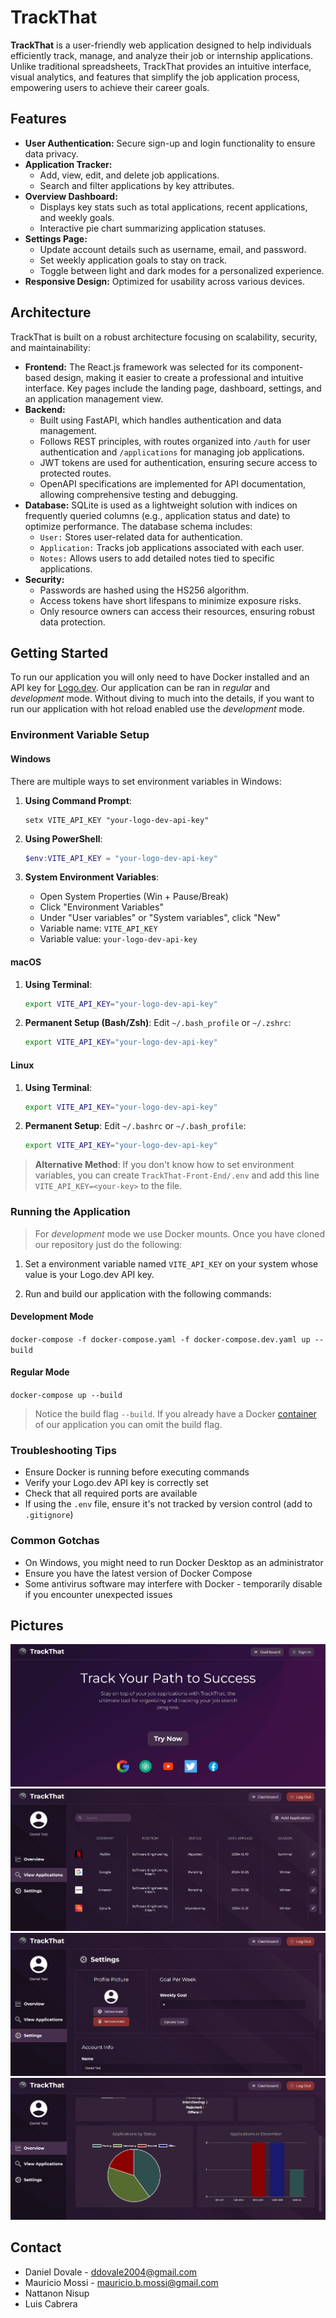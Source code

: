 # TrackThat

**TrackThat** is a user-friendly web application designed to help individuals efficiently track, manage, and analyze their job or internship applications. Unlike traditional spreadsheets, TrackThat provides an intuitive interface, visual analytics, and features that simplify the job application process, empowering users to achieve their career goals.

## Features

- **User Authentication:** Secure sign-up and login functionality to ensure data privacy.
- **Application Tracker:**
  - Add, view, edit, and delete job applications.
  - Search and filter applications by key attributes.
- **Overview Dashboard:**
  - Displays key stats such as total applications, recent applications, and weekly goals.
  - Interactive pie chart summarizing application statuses.
- **Settings Page:**
  - Update account details such as username, email, and password.
  - Set weekly application goals to stay on track.
  - Toggle between light and dark modes for a personalized experience.
- **Responsive Design:** Optimized for usability across various devices.

## Architecture

TrackThat is built on a robust architecture focusing on scalability, security, and maintainability:

- **Frontend:** The React.js framework was selected for its component-based design, making it easier to create a professional and intuitive interface. Key pages include the landing page, dashboard, settings, and an application management view.
- **Backend:**
  - Built using FastAPI, which handles authentication and data management.
  - Follows REST principles, with routes organized into `/auth` for user authentication and `/applications` for managing job applications.
  - JWT tokens are used for authentication, ensuring secure access to protected routes.
  - OpenAPI specifications are implemented for API documentation, allowing comprehensive testing and debugging.
- **Database:** SQLite is used as a lightweight solution with indices on frequently queried columns (e.g., application status and date) to optimize performance. The database schema includes:
  - `User:` Stores user-related data for authentication.
  - `Application:` Tracks job applications associated with each user.
  - `Notes:` Allows users to add detailed notes tied to specific applications.
- **Security:**
  - Passwords are hashed using the HS256 algorithm.
  - Access tokens have short lifespans to minimize exposure risks.
  - Only resource owners can access their resources, ensuring robust data protection.

## Getting Started

To run our application you will only need to have Docker installed and an API key for [Logo.dev](https://www.logo.dev/). Our application can be ran in _regular_ and _development_ mode. Without diving to much into the details, if you want to run our application with hot reload enabled use the _development_ mode.

### Environment Variable Setup

#### Windows

There are multiple ways to set environment variables in Windows:

1. **Using Command Prompt**:

   ```
   setx VITE_API_KEY "your-logo-dev-api-key"
   ```

2. **Using PowerShell**:

   ```powershell
   $env:VITE_API_KEY = "your-logo-dev-api-key"
   ```

3. **System Environment Variables**:
   - Open System Properties (Win + Pause/Break)
   - Click "Environment Variables"
   - Under "User variables" or "System variables", click "New"
   - Variable name: `VITE_API_KEY`
   - Variable value: `your-logo-dev-api-key`

#### macOS

1. **Using Terminal**:

   ```bash
   export VITE_API_KEY="your-logo-dev-api-key"
   ```

2. **Permanent Setup (Bash/Zsh)**:
   Edit `~/.bash_profile` or `~/.zshrc`:
   ```bash
   export VITE_API_KEY="your-logo-dev-api-key"
   ```

#### Linux

1. **Using Terminal**:

   ```bash
   export VITE_API_KEY="your-logo-dev-api-key"
   ```

2. **Permanent Setup**:
   Edit `~/.bashrc` or `~/.bash_profile`:
   ```bash
   export VITE_API_KEY="your-logo-dev-api-key"
   ```

> **Alternative Method**: If you don't know how to set environment variables, you can create `TrackThat-Front-End/.env` and add this line `VITE_API_KEY=<your-key>` to the file.

### Running the Application

> For _development_ mode we use Docker mounts. Once you have cloned our repository just do the following:

1. Set a environment variable named `VITE_API_KEY` on your system whose value is your Logo.dev API key.

2. Run and build our application with the following commands:
#### Development Mode
`docker-compose -f docker-compose.yaml -f docker-compose.dev.yaml up --build`
#### Regular Mode
`docker-compose up --build`

> Notice the build flag `--build`. If you already have a Docker [container](https://www.docker.com/resources/what-container/) of our application you can omit the build flag.

### Troubleshooting Tips

- Ensure Docker is running before executing commands
- Verify your Logo.dev API key is correctly set
- Check that all required ports are available
- If using the `.env` file, ensure it's not tracked by version control (add to `.gitignore`)

### Common Gotchas

- On Windows, you might need to run Docker Desktop as an administrator
- Ensure you have the latest version of Docker Compose
- Some antivirus software may interfere with Docker - temporarily disable if you encounter unexpected issues

## Pictures

<img src="TrackThat-Front-End/src/assets/Screenshot_3.png"/>
<img src="TrackThat-Front-End/src/assets/Screenshot_4.png"/>
<img src="TrackThat-Front-End/src/assets/Screenshot_5.png"/>
<img src="TrackThat-Front-End/src/assets/Screenshot_6.png"/>

## Contact

- Daniel Dovale - ddovale2004@gmail.com
- Mauricio Mossi - mauricio.b.mossi@gmail.com
- Nattanon Nisup
- Luis Cabrera
